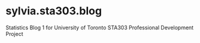 # sylvia.sta303.blog
Statistics Blog 1 for University of Toronto STA303 Professional Development Project
